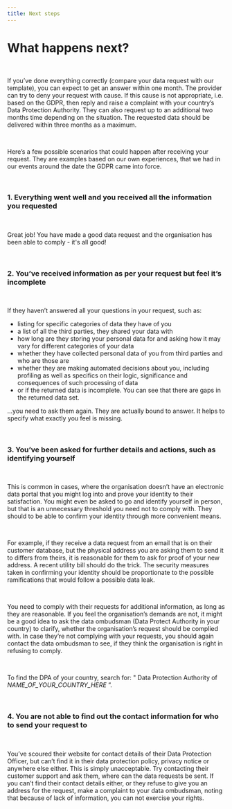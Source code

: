 ```yaml
---
title: Next steps
---
```

# What happens next?

&nbsp;

If you’ve done everything correctly (compare your data request with our template), you can expect to get an answer within one month. The provider can try to deny your request with cause. If this cause is not appropriate, i.e. based on the GDPR, then reply and raise a complaint with your country’s Data Protection Authority. They can also request up to an additional two months time depending on the situation. The requested data should be delivered within three months as a maximum.

&nbsp;

Here’s a few possible scenarios that could happen after receiving your request. They are examples based on our own experiences, that we had in our events around the date the GDPR came into force.

&nbsp;

### 1. Everything went well and you received all the information you requested

&nbsp;

Great job! You have made a good data request and the organisation has been able to comply - it's all good!

&nbsp;

### 2. You’ve received information as per your request but feel it’s incomplete

&nbsp;

If they haven’t answered all your questions in your request, such as:
&nbsp;

- listing for specific categories of data they have of you
- a list of all the third parties, they shared your data with
- how long are they storing your personal data for and asking how it may vary for different categories of your data
- whether they have collected personal data of you from third parties and who are those are
- whether they are making automated decisions about you, including profiling as well as specifics on their logic, significance and consequences of such processing of data
- or if the returned data is incomplete. You can see that there are gaps in the returned data set.

...you need to ask them again. They are actually bound to answer. It helps to specify what exactly you feel is missing.

&nbsp;

### 3. You’ve been asked for further details and actions, such as identifying yourself

&nbsp;

This is common in cases, where the organisation doesn’t have an electronic data portal that you might log into and prove your identity to their satisfaction. You might even be asked to go and identify yourself in person, but that is an unnecessary threshold you need not to comply with. They should to be able to confirm your identity through more convenient means. 

&nbsp;

For example, if they receive a data request from an email that is on their customer database, but the physical address you are asking them to send it to differs from theirs, it is reasonable for them to ask for proof of your new address. A recent utility bill should do the trick. The security measures taken in confirming your identity should be proportionate to the possible ramifications that would follow a possible data leak.

&nbsp;

You need to comply with their requests for additional information, as long as they are reasonable. If you feel the organisation’s demands are not, it might be a good idea to ask the data ombudsman (Data Protect Authority in your country) to clarify, whether the organisation’s request should be complied with. In case they’re not complying with your  requests, you should again contact the data ombudsman to see, if they think the organisation is right in refusing to comply.

&nbsp;

To find the DPA of your country, search for: 
" Data Protection Authority of _NAME_OF_YOUR_COUNTRY_HERE_ ”.

&nbsp;

### 4. You are not able to find out the contact information for who to send your request to

&nbsp;

You’ve scoured their website for contact details of their Data Protection Officer, but can’t find it in their data protection policy, privacy notice or anywhere else either. This is simply unacceptable. Try contacting their customer support and ask them, where can the data requests be sent. If you can’t find their contact details either, or they refuse to give you an address for the request, make a complaint to your data ombudsman, noting that because of lack of information, you can not exercise your rights.
